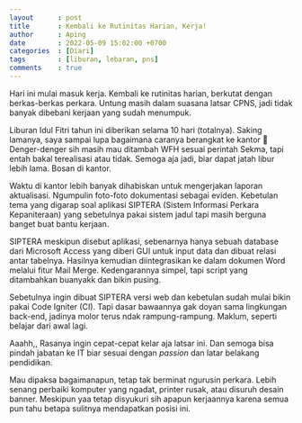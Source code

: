 ```yaml
---
layout      : post
title       : Kembali ke Rutinitas Harian, Kerja!
author      : Aping
date        : 2022-05-09 15:02:00 +0700
categories  : [Diari]
tags        : [liburan, lebaran, pns]
comments    : true
---
```

Hari ini mulai masuk kerja. Kembali ke rutinitas harian, berkutat dengan berkas-berkas perkara. Untung masih dalam suasana latsar CPNS, jadi tidak banyak dibebani kerjaan yang sudah menumpuk.

Liburan Idul Fitri tahun ini diberikan selama 10 hari (totalnya). Saking lamanya, saya sampai lupa bagaimana caranya berangkat ke kantor 🤭 Denger-denger sih masih mau ditambah WFH sesuai perintah Sekma, tapi entah bakal terealisasi atau tidak. Semoga aja jadi, biar dapat jatah libur lebih lama. Bosan di kantor.

Waktu di kantor lebih banyak dihabiskan untuk mengerjakan laporan aktualisasi. Ngumpulin foto-foto dokumentasi sebagai eviden. Kebetulan tema yang digarap soal aplikasi SIPTERA (Sistem Informasi Perkara Kepaniteraan) yang sebetulnya pakai sistem jadul tapi masih berguna banget buat bantu kerjaan.

SIPTERA meskipun disebut aplikasi, sebenarnya hanya sebuah database dari Microsoft Access yang diberi GUI untuk input data dan dibuat relasi antar tabelnya. Hasilnya kemudian diintegrasikan ke dalam dokumen Word melalui fitur Mail Merge. Kedengarannya simpel, tapi script yang ditambahkan buanyakk dan bikin pusing.

Sebetulnya ingin dibuat SIPTERA versi web dan kebetulan sudah mulai bikin pakai Code Igniter (CI). Tapi dasar bawaannya gak doyan sama lingkungan back-end, jadinya molor terus ndak rampung-rampung. Maklum, seperti belajar dari awal lagi.

Aaahh,, Rasanya ingin cepat-cepat kelar aja latsar ini. Dan semoga bisa pindah jabatan ke IT biar sesuai dengan *passion* dan latar belakang pendidikan.

Mau dipaksa bagaimanapun, tetap tak berminat ngurusin perkara. Lebih senang perbaiki komputer yang ngadat, printer rusak, atau disuruh desain banner. Meskipun yaa tetap disyukuri sih apapun kerjaannya karena semua pun tahu betapa sulitnya mendapatkan posisi ini.
